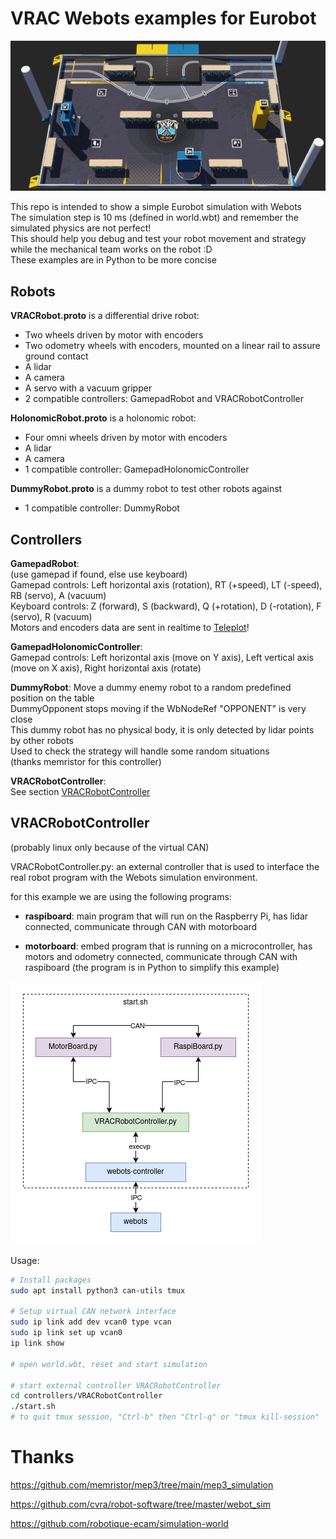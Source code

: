 # VRAC Webots examples for Eurobot

![Eurobot 2025 table with robots](Eurobot2025.png)

This repo is intended to show a simple Eurobot simulation with Webots  
The simulation step is 10 ms (defined in world.wbt) and remember the simulated physics are not perfect!  
This should help you debug and test your robot movement and strategy while the mechanical team works on the robot :D  
These examples are in Python to be more concise

## Robots

**VRACRobot.proto** is a differential drive robot:
- Two wheels driven by motor with encoders
- Two odometry wheels with encoders, mounted on a linear rail to assure ground contact
- A lidar
- A camera
- A servo with a vacuum gripper
- 2 compatible controllers: GamepadRobot and VRACRobotController

**HolonomicRobot.proto** is a holonomic robot:
- Four omni wheels driven by motor with encoders
- A lidar
- A camera
- 1 compatible controller: GamepadHolonomicController

**DummyRobot.proto** is a dummy robot to test other robots against
- 1 compatible controller: DummyRobot

## Controllers

**GamepadRobot**:  
(use gamepad if found, else use keyboard)  
Gamepad controls: Left horizontal axis (rotation), RT (+speed), LT (-speed), RB (servo), A (vacuum)  
Keyboard controls: Z (forward), S (backward), Q (+rotation), D (-rotation), F (servo), R (vacuum)  
Motors and encoders data are sent in realtime to [Teleplot](https://github.com/nesnes/teleplot)!

**GamepadHolonomicController**:  
Gamepad controls: Left horizontal axis (move on Y axis), Left vertical axis (move on X axis), Right horizontal axis (rotate)  

**DummyRobot**: 
Move a dummy enemy robot to a random predefined position on the table  
DummyOpponent stops moving if the WbNodeRef "OPPONENT" is very close  
This dummy robot has no physical body, it is only detected by lidar points by other robots  
Used to check the strategy will handle some random situations  
(thanks memristor for this controller)

**VRACRobotController**:  
See section [VRACRobotController](#VRACRobotController)

## VRACRobotController

(probably linux only because of the virtual CAN)

VRACRobotController.py: an external controller that is used to interface the real robot program with the Webots simulation environment.  

for this example we are using the following programs:

- **raspiboard**: main program that will run on the Raspberry Pi, has lidar connected, communicate through CAN with motorboard

- **motorboard**: embed program that is running on a microcontroller, has motors and odometry connected, communicate through CAN with raspiboard (the program is in Python to simplify this example)

![diagram of simulation with controller](VRACRobotController.png)

Usage:
```sh
# Install packages
sudo apt install python3 can-utils tmux

# Setup virtual CAN network interface
sudo ip link add dev vcan0 type vcan
sudo ip link set up vcan0
ip link show

# open world.wbt, reset and start simulation

# start external controller VRACRobotController
cd controllers/VRACRobotController
./start.sh
# to quit tmux session, "Ctrl-b" then "Ctrl-q" or "tmux kill-session"
```

# Thanks

https://github.com/memristor/mep3/tree/main/mep3_simulation

https://github.com/cvra/robot-software/tree/master/webot_sim

https://github.com/robotique-ecam/simulation-world

